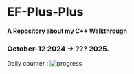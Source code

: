 # EF-Plus-Plus
**A Repository about my C++ Walkthrough**
### October-12 2024 -> ??? 2025.
Daily counter : ![progress](https://progress-bar.xyz/1/ "progress") 
